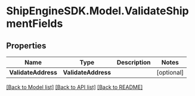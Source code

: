 # ShipEngineSDK.Model.ValidateShipmentFields

## Properties

Name | Type | Description | Notes
------------ | ------------- | ------------- | -------------
**ValidateAddress** | **ValidateAddress** |  | [optional] 

[[Back to Model list]](../../README.md#documentation-for-models) [[Back to API list]](../../README.md#documentation-for-api-endpoints) [[Back to README]](../../README.md)

